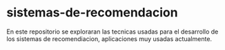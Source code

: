 # sistemas-de-recomendacion
En este repositorio se exploraran las tecnicas usadas para el desarrollo de los sistemas de recomendiacion, aplicaciones muy usadas actualmente.
